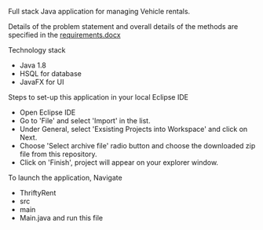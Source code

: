 Full stack Java application for managing Vehicle rentals.

Details of the problem statement and overall details of the methods are specified in the [requirements.docx](https://github.com/deepakprasad-02/VehicleRentalSysytem/blob/master/Requirements.docx)

Technology stack
* Java 1.8
* HSQL for database
* JavaFX for UI

Steps to set-up this application in your local Eclipse IDE
* Open Eclipse IDE
* Go to 'File' and select 'Import' in the list.
* Under General, select 'Exsisting Projects into Workspace' and click on Next.
* Choose 'Select archive file' radio button and choose the downloaded zip file from this repository.
* Click on 'Finish', project will appear on your explorer window.

To launch the application, Navigate 
* ThriftyRent
* src
* main
* Main.java and run this file 

